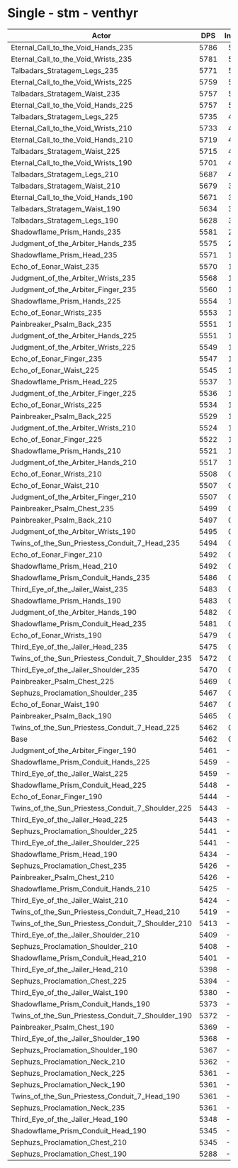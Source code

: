 # Single - stm - venthyr
| Actor | DPS | Increase |
|---|:---:|:---:|
|Eternal_Call_to_the_Void_Hands_235|5786|5.93%|
|Eternal_Call_to_the_Void_Wrists_235|5781|5.83%|
|Talbadars_Stratagem_Legs_235|5771|5.66%|
|Eternal_Call_to_the_Void_Wrists_225|5759|5.42%|
|Talbadars_Stratagem_Waist_235|5757|5.39%|
|Eternal_Call_to_the_Void_Hands_225|5757|5.38%|
|Talbadars_Stratagem_Legs_225|5735|4.99%|
|Eternal_Call_to_the_Void_Wrists_210|5733|4.95%|
|Eternal_Call_to_the_Void_Hands_210|5719|4.70%|
|Talbadars_Stratagem_Waist_225|5715|4.62%|
|Eternal_Call_to_the_Void_Wrists_190|5701|4.37%|
|Talbadars_Stratagem_Legs_210|5687|4.11%|
|Talbadars_Stratagem_Waist_210|5679|3.96%|
|Eternal_Call_to_the_Void_Hands_190|5671|3.82%|
|Talbadars_Stratagem_Waist_190|5634|3.15%|
|Talbadars_Stratagem_Legs_190|5628|3.04%|
|Shadowflame_Prism_Hands_235|5581|2.17%|
|Judgment_of_the_Arbiter_Hands_235|5575|2.06%|
|Shadowflame_Prism_Head_235|5571|1.98%|
|Echo_of_Eonar_Waist_235|5570|1.96%|
|Judgment_of_the_Arbiter_Wrists_235|5568|1.93%|
|Judgment_of_the_Arbiter_Finger_235|5560|1.79%|
|Shadowflame_Prism_Hands_225|5554|1.67%|
|Echo_of_Eonar_Wrists_235|5553|1.66%|
|Painbreaker_Psalm_Back_235|5551|1.62%|
|Judgment_of_the_Arbiter_Hands_225|5551|1.62%|
|Judgment_of_the_Arbiter_Wrists_225|5549|1.59%|
|Echo_of_Eonar_Finger_235|5547|1.54%|
|Echo_of_Eonar_Waist_225|5545|1.51%|
|Shadowflame_Prism_Head_225|5537|1.37%|
|Judgment_of_the_Arbiter_Finger_225|5536|1.34%|
|Echo_of_Eonar_Wrists_225|5534|1.31%|
|Painbreaker_Psalm_Back_225|5529|1.22%|
|Judgment_of_the_Arbiter_Wrists_210|5524|1.13%|
|Echo_of_Eonar_Finger_225|5522|1.09%|
|Shadowflame_Prism_Hands_210|5521|1.06%|
|Judgment_of_the_Arbiter_Hands_210|5517|1.01%|
|Echo_of_Eonar_Wrists_210|5508|0.84%|
|Echo_of_Eonar_Waist_210|5507|0.82%|
|Judgment_of_the_Arbiter_Finger_210|5507|0.81%|
|Painbreaker_Psalm_Chest_235|5499|0.68%|
|Painbreaker_Psalm_Back_210|5497|0.64%|
|Judgment_of_the_Arbiter_Wrists_190|5495|0.60%|
|Twins_of_the_Sun_Priestess_Conduit_7_Head_235|5494|0.58%|
|Echo_of_Eonar_Finger_210|5492|0.54%|
|Shadowflame_Prism_Head_210|5492|0.54%|
|Shadowflame_Prism_Conduit_Hands_235|5486|0.43%|
|Third_Eye_of_the_Jailer_Waist_235|5483|0.37%|
|Shadowflame_Prism_Hands_190|5483|0.37%|
|Judgment_of_the_Arbiter_Hands_190|5482|0.36%|
|Shadowflame_Prism_Conduit_Head_235|5481|0.33%|
|Echo_of_Eonar_Wrists_190|5479|0.30%|
|Third_Eye_of_the_Jailer_Head_235|5475|0.23%|
|Twins_of_the_Sun_Priestess_Conduit_7_Shoulder_235|5472|0.17%|
|Third_Eye_of_the_Jailer_Shoulder_235|5470|0.14%|
|Painbreaker_Psalm_Chest_225|5469|0.12%|
|Sephuzs_Proclamation_Shoulder_235|5467|0.09%|
|Echo_of_Eonar_Waist_190|5467|0.08%|
|Painbreaker_Psalm_Back_190|5465|0.05%|
|Twins_of_the_Sun_Priestess_Conduit_7_Head_225|5462|0.00%|
|Base|5462|0.00%|
|Judgment_of_the_Arbiter_Finger_190|5461|-0.02%|
|Shadowflame_Prism_Conduit_Hands_225|5459|-0.05%|
|Third_Eye_of_the_Jailer_Waist_225|5459|-0.05%|
|Shadowflame_Prism_Conduit_Head_225|5448|-0.26%|
|Echo_of_Eonar_Finger_190|5444|-0.34%|
|Twins_of_the_Sun_Priestess_Conduit_7_Shoulder_225|5443|-0.35%|
|Third_Eye_of_the_Jailer_Head_225|5443|-0.36%|
|Sephuzs_Proclamation_Shoulder_225|5441|-0.40%|
|Third_Eye_of_the_Jailer_Shoulder_225|5441|-0.40%|
|Shadowflame_Prism_Head_190|5434|-0.52%|
|Sephuzs_Proclamation_Chest_235|5426|-0.66%|
|Painbreaker_Psalm_Chest_210|5426|-0.67%|
|Shadowflame_Prism_Conduit_Hands_210|5425|-0.69%|
|Third_Eye_of_the_Jailer_Waist_210|5424|-0.71%|
|Twins_of_the_Sun_Priestess_Conduit_7_Head_210|5419|-0.79%|
|Twins_of_the_Sun_Priestess_Conduit_7_Shoulder_210|5413|-0.90%|
|Third_Eye_of_the_Jailer_Shoulder_210|5409|-0.97%|
|Sephuzs_Proclamation_Shoulder_210|5408|-1.00%|
|Shadowflame_Prism_Conduit_Head_210|5401|-1.12%|
|Third_Eye_of_the_Jailer_Head_210|5398|-1.17%|
|Sephuzs_Proclamation_Chest_225|5394|-1.25%|
|Third_Eye_of_the_Jailer_Waist_190|5380|-1.52%|
|Shadowflame_Prism_Conduit_Hands_190|5373|-1.64%|
|Twins_of_the_Sun_Priestess_Conduit_7_Shoulder_190|5372|-1.65%|
|Painbreaker_Psalm_Chest_190|5369|-1.71%|
|Third_Eye_of_the_Jailer_Shoulder_190|5368|-1.73%|
|Sephuzs_Proclamation_Shoulder_190|5367|-1.75%|
|Sephuzs_Proclamation_Neck_210|5362|-1.85%|
|Sephuzs_Proclamation_Neck_225|5361|-1.85%|
|Sephuzs_Proclamation_Neck_190|5361|-1.86%|
|Twins_of_the_Sun_Priestess_Conduit_7_Head_190|5361|-1.86%|
|Sephuzs_Proclamation_Neck_235|5361|-1.86%|
|Third_Eye_of_the_Jailer_Head_190|5348|-2.10%|
|Shadowflame_Prism_Conduit_Head_190|5345|-2.14%|
|Sephuzs_Proclamation_Chest_210|5345|-2.15%|
|Sephuzs_Proclamation_Chest_190|5288|-3.19%|
